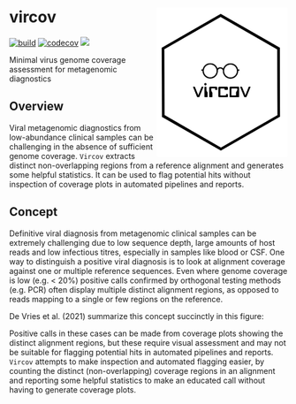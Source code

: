 # vircov <a href='https://github.com/esteinig'><img src='docs/vircov.png' align="right" height="270"/></a>

[![build](https://github.com/esteinig/nanoq/actions/workflows/rust-ci.yaml/badge.svg?branch=master)](https://github.com/esteinig/nanoq/actions/workflows/rust-ci.yaml)
[![codecov](https://codecov.io/gh/esteinig/vircov/branch/main/graph/badge.svg?token=RG95F4C6FE)](https://codecov.io/gh/esteinig/vircov)
![](https://img.shields.io/badge/version-0.3.0-black.svg)

Minimal virus genome coverage assessment for metagenomic diagnostics

## Overview

Viral metagenomic diagnostics from low-abundance clinical samples can be challenging in the absence of sufficient genome coverage. `Vircov` extracts distinct non-overlapping regions from a reference alignment and generates some helpful statistics. It can be used to flag potential hits without inspection of coverage plots in automated pipelines and reports.

## Concept

Definitive viral diagnosis from metagenomic clinical samples can be extremely challenging due to low sequence depth, large amounts of host reads and low infectious titres, especially in samples like blood or CSF. One way to distinguish a positive viral diagnosis is to look at alignment coverage against one or multiple reference sequences. Even where genome coverage is low (e.g. < 20%) positive calls confirmed by orthogonal testing methods (e.g. PCR) often display multiple distinct alignment regions, as opposed to reads mapping to a single or few regions on the reference. 

De Vries et al. (2021) summarize this concept succinctly in this figure:




Positive calls in these cases can be made from coverage plots showing the distinct alignment regions, but these require visual assessment and may not be suitable for flagging potential hits in automated pipelines and reports. `Vircov` attempts to make inspection and automated flagging easier, by counting the distinct (non-overlapping) coverage regions in an alignment and reporting some helpful statistics to make an educated call without having to generate coverage plots.




